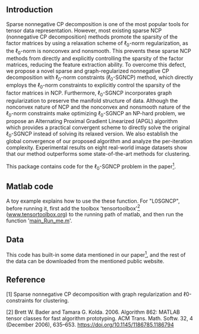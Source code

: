 ## Introduction
Sparse nonnegative CP decomposition is one of the most popular tools for tensor data representation. However, most existing sparse NCP (nonnegative CP decomposition) methods promote the sparsity of the factor matrices by using a relaxation scheme of $\ell_{0}$-norm regularization, as the $\ell_{0}$-norm is nonconvex and nonsmooth. This prevents these sparse NCP methods from directly and explicitly controlling the sparsity of the factor matrices, reducing the feature extraction ability. To overcome this defect,  we propose a novel sparse and graph-regularized nonnegative CP decomposition with $\ell_{0}$-norm constraints ($\ell_{0}$-SGNCP) method, which directly employs the $\ell_{0}$-norm constraints to explicitly control the sparsity of the factor matrices in NCP.  Furthermore, $\ell_{0}$-SGNCP incorporates graph regularization to preserve the manifold structure of data. Although the nonconvex nature of NCP and the nonconvex and nonsmooth nature of the $\ell_{0}$-norm constraints make optimizing $\ell_{0}$-SGNCP an NP-hard problem, we propose an Alternating Proximal Gradient Linearized (APGL) algorithm which provides a practical convergent scheme to directly solve the original $\ell_{0}$-SGNCP instead of solving its relaxed version. We also establish the global convergence of our proposed algorithm and analyze the per-iteration complexity. Experimental results on eight real-world image datasets show that our method outperforms some state-of-the-art methods for clustering. 

This package contains code for the $\ell_0$-SGNCP problem in the paper[<sup>1</sup>](#refer-id). 

## Matlab code
A toy example explains how to use the these function. For "L0SGNCP", before running it, first add the toolbox 'tensortoolbox'[<sup>2</sup>](#refer-id) (www.tensortoolbox.org) to the running path of matlab, and then run the function '[main_Run_me.m](L0SGNCP/main_Run_me.m)'. 


## Data
This code has built-in some data mentioned in our paper[<sup>1</sup>](#refer-id), and the rest of the data can be downloaded from the mentioned public website. 

## Reference
<div id="refer-id"></div>
[1] Sparse nonnegative CP decomposition with graph regularization and ℓ0-constraints for clustering. 

[2] Brett W. Bader and Tamara G. Kolda. 2006. Algorithm 862: MATLAB tensor classes for fast algorithm prototyping. ACM Trans. Math. Softw. 32, 4 (December 2006), 635–653. https://doi.org/10.1145/1186785.1186794
